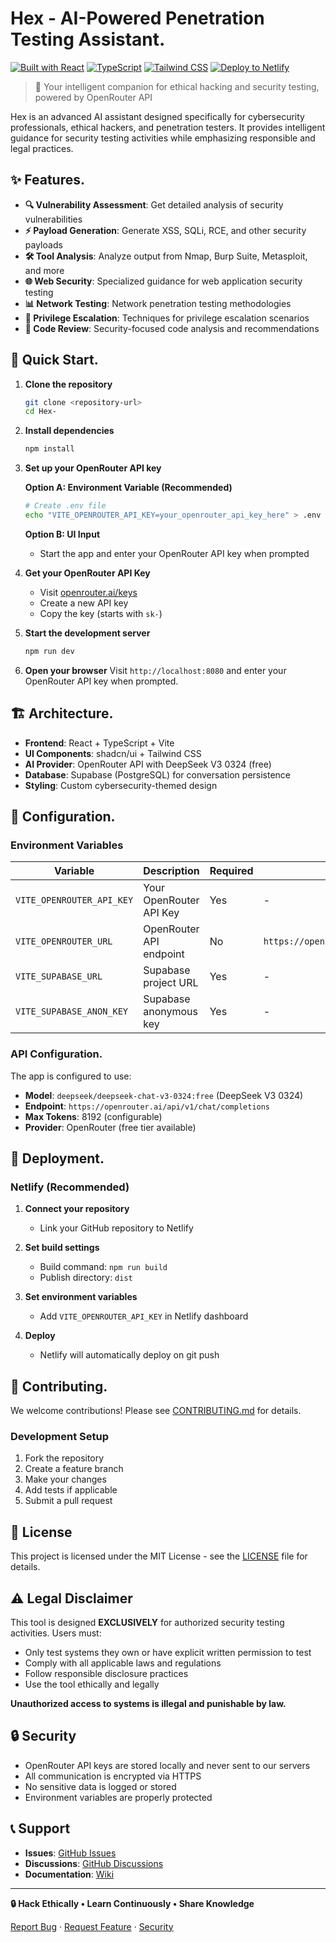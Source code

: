 # Hex - AI-Powered Penetration Testing Assistant.

[![Built with React](https://img.shields.io/badge/Built%20with-React-61DAFB?style=for-the-badge&logo=react)](https://reactjs.org)
[![TypeScript](https://img.shields.io/badge/TypeScript-007ACC?style=for-the-badge&logo=typescript&logoColor=white)](https://www.typescriptlang.org)
[![Tailwind CSS](https://img.shields.io/badge/Tailwind_CSS-38B2AC?style=for-the-badge&logo=tailwind-css&logoColor=white)](https://tailwindcss.com)
[![Deploy to Netlify](https://img.shields.io/badge/Deploy_to-Netlify-00C7B7?style=for-the-badge&logo=netlify&logoColor=white)](https://netlify.com)

> 🤖 Your intelligent companion for ethical hacking and security testing, powered by OpenRouter API

Hex is an advanced AI assistant designed specifically for cybersecurity professionals, ethical hackers, and penetration testers. It provides intelligent guidance for security testing activities while emphasizing responsible and legal practices.

## ✨ Features.

- **🔍 Vulnerability Assessment**: Get detailed analysis of security vulnerabilities
- **⚡ Payload Generation**: Generate XSS, SQLi, RCE, and other security payloads
- **🛠️ Tool Analysis**: Analyze output from Nmap, Burp Suite, Metasploit, and more
- **🌐 Web Security**: Specialized guidance for web application security testing
- **📊 Network Testing**: Network penetration testing methodologies
- **🔐 Privilege Escalation**: Techniques for privilege escalation scenarios
- **📝 Code Review**: Security-focused code analysis and recommendations

## 🚀 Quick Start.

1. **Clone the repository**
   ```bash
   git clone <repository-url>
   cd Hex-
   ```

2. **Install dependencies**
   ```bash
   npm install
   ```

3. **Set up your OpenRouter API key**
   
   **Option A: Environment Variable (Recommended)**
   ```bash
   # Create .env file
   echo "VITE_OPENROUTER_API_KEY=your_openrouter_api_key_here" > .env
   ```
   
   **Option B: UI Input**
   - Start the app and enter your OpenRouter API key when prompted

4. **Get your OpenRouter API Key**
   - Visit [openrouter.ai/keys](https://openrouter.ai/keys)
   - Create a new API key
   - Copy the key (starts with `sk-`)

5. **Start the development server**
   ```bash
   npm run dev
   ```

6. **Open your browser**
   Visit `http://localhost:8080` and enter your OpenRouter API key when prompted.

## 🏗️ Architecture.

- **Frontend**: React + TypeScript + Vite
- **UI Components**: shadcn/ui + Tailwind CSS
- **AI Provider**: OpenRouter API with DeepSeek V3 0324 (free)
- **Database**: Supabase (PostgreSQL) for conversation persistence
- **Styling**: Custom cybersecurity-themed design

## 🔧 Configuration.

### Environment Variables

| Variable | Description | Required | Default |
|----------|-------------|----------|---------|
| `VITE_OPENROUTER_API_KEY` | Your OpenRouter API Key | Yes | - |
| `VITE_OPENROUTER_URL` | OpenRouter API endpoint | No | `https://openrouter.ai/api/v1/chat/completions` |
| `VITE_SUPABASE_URL` | Supabase project URL | Yes | - |
| `VITE_SUPABASE_ANON_KEY` | Supabase anonymous key | Yes | - |

### API Configuration.

The app is configured to use:
- **Model**: `deepseek/deepseek-chat-v3-0324:free` (DeepSeek V3 0324)
- **Endpoint**: `https://openrouter.ai/api/v1/chat/completions`
- **Max Tokens**: 8192 (configurable)
- **Provider**: OpenRouter (free tier available)

## 🚀 Deployment.

### Netlify (Recommended)

1. **Connect your repository**
   - Link your GitHub repository to Netlify

2. **Set build settings**
   - Build command: `npm run build`
   - Publish directory: `dist`

3. **Set environment variables**
   - Add `VITE_OPENROUTER_API_KEY` in Netlify dashboard

4. **Deploy**
   - Netlify will automatically deploy on git push

## 🤝 Contributing.

We welcome contributions! Please see [CONTRIBUTING.md](CONTRIBUTING.md) for details.

### Development Setup

1. Fork the repository
2. Create a feature branch
3. Make your changes
4. Add tests if applicable
5. Submit a pull request

## 📄 License

This project is licensed under the MIT License - see the [LICENSE](LICENSE) file for details.

## ⚠️ Legal Disclaimer

This tool is designed **EXCLUSIVELY** for authorized security testing activities. Users must:

- Only test systems they own or have explicit written permission to test
- Comply with all applicable laws and regulations
- Follow responsible disclosure practices
- Use the tool ethically and legally

**Unauthorized access to systems is illegal and punishable by law.**

## 🔒 Security

- OpenRouter API keys are stored locally and never sent to our servers
- All communication is encrypted via HTTPS
- No sensitive data is logged or stored
- Environment variables are properly protected

## 📞 Support

- **Issues**: [GitHub Issues](https://github.com/your-repo/issues)
- **Discussions**: [GitHub Discussions](https://github.com/your-repo/discussions)
- **Documentation**: [Wiki](https://github.com/your-repo/wiki)

---

**🔒 Hack Ethically • Learn Continuously • Share Knowledge**

[Report Bug](issues) · [Request Feature](issues) · [Security](SECURITY.md)
